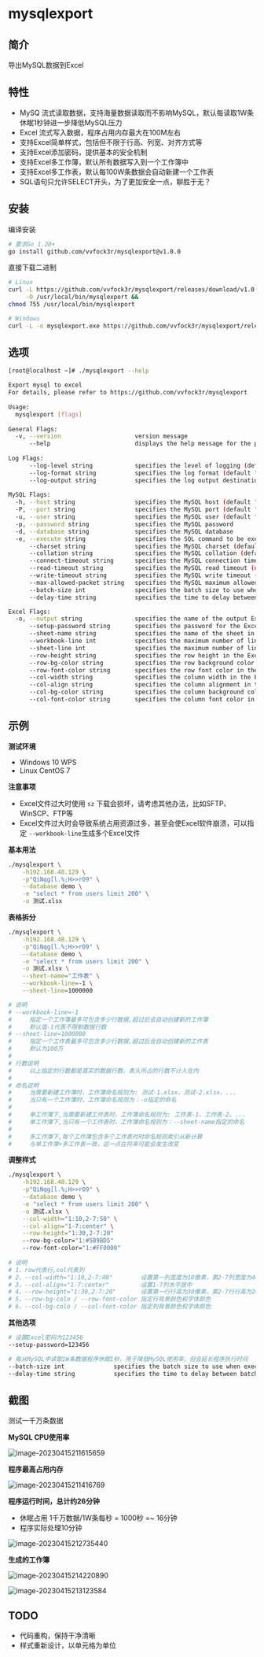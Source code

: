 # mysqlexport

## 简介

导出MySQL数据到Excel

## 特性

* MySQ 流式读取数据，支持海量数据读取而不影响MySQL，默认每读取1W条休眠1秒钟进一步降低MySQL压力
* Excel 流式写入数据，程序占用内存最大在100M左右
* 支持Excel简单样式，包括但不限于行高、列宽、对齐方式等
* 支持Excel添加密码，提供基本的安全机制
* 支持Excel多工作簿，默认所有数据写入到一个工作簿中
* 支持Excel多工作表，默认每100W条数据会自动新建一个工作表
* SQL语句只允许SELECT开头，为了更加安全一点，聊胜于无？

## 安装

编译安装

```bash
# 要求Go 1.20+
go install github.com/vvfock3r/mysqlexport@v1.0.0
```

直接下载二进制

```bash
# Linux
curl -L https://github.com/vvfock3r/mysqlexport/releases/download/v1.0.0/mysqlexport-v1.0.0-linux-amd64 \
     -O /usr/local/bin/mysqlexport &&
chmod 755 /usr/local/bin/mysqlexport

# Windows
curl -L -o mysqlexport.exe https://github.com/vvfock3r/mysqlexport/releases/download/v1.0.0/mysqlexport-v1.0.0-windows-amd64.exe 
```

## 选项

```bash
[root@localhost ~]# ./mysqlexport --help

Export mysql to excel                                                                                          
For details, please refer to https://github.com/vvfock3r/mysqlexport                                           
                                                                                                               
Usage:                                                                                                         
  mysqlexport [flags]                                                                                          
                                                                                                               
General Flags:                                                                                                 
  -v, --version                     version message                                                            
      --help                        displays the help message for the program                                  
                                                                                                               
Log Flags:                                                                                                     
      --log-level string            specifies the level of logging (default "info")                            
      --log-format string           specifies the log format (default "console")                               
      --log-output string           specifies the log output destination (default "stdout")                    
                                                                                                               
MySQL Flags:                                                                                                   
  -h, --host string                 specifies the MySQL host (default "127.0.0.1")                             
  -P, --port string                 specifies the MySQL port (default "3306")                                  
  -u, --user string                 specifies the MySQL user (default "root")                                  
  -p, --password string             specifies the MySQL password                                               
  -d, --database string             specifies the MySQL database                                               
  -e, --execute string              specifies the SQL command to be executed                                   
      --charset string              specifies the MySQL charset (default "utf8mb4")                            
      --collation string            specifies the MySQL collation (default "utf8mb4_general_ci")
      --connect-timeout string      specifies the MySQL connection timeout (default "5s")
      --read-timeout string         specifies the MySQL read timeout (default "30s")
      --write-timeout string        specifies the MySQL write timeout (default "30s")
      --max-allowed-packet string   specifies the MySQL maximum allowed packet (default "16MB")
      --batch-size int              specifies the batch size to use when executing SQL commands (default 10000)
      --delay-time string           specifies the time to delay between batches when executing SQL (default "1s")

Excel Flags:
  -o, --output string               specifies the name of the output Excel file
      --setup-password string       specifies the password for the Excel file
      --sheet-name string           specifies the name of the sheet in the Excel file
      --workbook-line int           specifies the maximum number of lines all sheet in the Excel file (default -1)
      --sheet-line int              specifies the maximum number of lines per sheet in the Excel file (default 1000000)
      --row-height string           specifies the row height in the Excel file
      --row-bg-color string         specifies the row background color in the Excel file
      --row-font-color string       specifies the row font color in the Excel file
      --col-width string            specifies the column width in the Excel file
      --col-align string            specifies the column alignment in the Excel file
      --col-bg-color string         specifies the column background color in the Excel file
      --col-font-color string       specifies the column font color in the Excel file
```

## 示例

**测试环境**

* Windows 10 WPS
* Linux CentOS 7

**注意事项**

* Excel文件过大时使用 `sz` 下载会损坏，请考虑其他办法，比如SFTP、WinSCP、FTP等
* Excel文件过大时会导致系统占用资源过多，甚至会使Excel软件崩溃，可以指定 `--workbook-line`生成多个Excel文件

**基本用法**

```bash
./mysqlexport \
	-h192.168.48.129 \
	-p"QiNqg[l.%;H>>rO9" \
	--database demo \
	-e "select * from users limit 200" \
	-o 测试.xlsx
```

**表格拆分**

```bash
./mysqlexport \
	-h192.168.48.129 \
	-p"QiNqg[l.%;H>>rO9" \
	--database demo \
	-e "select * from users limit 200" \
	-o 测试.xlsx \
	--sheet-name="工作表" \
	--workbook-line=-1 \
	--sheet-line=1000000

# 说明
# --workbook-line=-1	
#     指定一个工作簿最多可包含多少行数据,超过后会自动创建新的工作簿
#     默认值-1代表不限制数据行数
# --sheet-line=1000000
#     指定一个工作表最多可包含多少行数据,超过后会自动创建新的工作表
#     默认为100万
# 
# 行数说明
#     以上指定的行数都是真实的数据行数，表头所占的行数不计入在内
#
# 命名说明
#     当需要新建工作簿时，工作簿命名规则为: 测试-1.xlsx、测试-2.xlsx、...
#     当只有一个工作簿时，工作簿命名规则为：-o指定的命名
#     
#     单工作簿下,当需要新建工作表时，工作簿命名规则为: 工作表-1、工作表-2、...
#     单工作簿下,当只有一个工作表时，工作簿命名规则为：--sheet-name指定的命名
#
#     多工作簿下,每个工作簿包含多个工作表时时命名规则索引从新计算
#     与单工作簿+多工作表一致，这一点在将来可能会发生改变
```

**调整样式**

```bash
./mysqlexport \
	-h192.168.48.129 \
	-p"QiNqg[l.%;H>>rO9" \
	--database demo \
	-e "select * from users limit 200" \
	-o 测试.xlsx \
	--col-width="1:10,2-7:50" \
	--col-align="1-7:center" \
	--row-height="1:30,2-7:20"
	--row-bg-color="1:#5B9BD5"
	--row-font-color="1:#FF0000"
	
# 说明
# 1、row代表行,col代表列
# 2、--col-width="1:10,2-7:40"        设置第一列宽度为10像素，第2-7列宽度为40像素
# 3、--col-align="1-7:center"         设置1-7列水平居中
# 4、--row-height="1:30,2-7:20"       设置第一行行高为30像素，第2-7行行高为20像素，单元格默认垂直居中，暂不支持自动调整
# 5、--row-bg-colo / --row-font-color 指定行背景颜色和字体颜色
# 6、--col-bg-colo / --col-font-color 指定列背景颜色和字体颜色
```

**其他选项**

```bash
# 设置Excel密码为123456
--setup-password=123456

# 每从MySQL中读取1W条数据程序休眠1秒，用于降低MySQL使用率，但会延长程序执行时间
--batch-size int              specifies the batch size to use when executing SQL commands (default 10000)
--delay-time string           specifies the time to delay between batches when executing SQL (default "1s")
```

## 截图

测试一千万条数据

**MySQL CPU使用率**

![image-20230415211615659](https://tuchuang-1257805459.cos.accelerate.myqcloud.com//image-20230415211615659.png)

**程序最高占用内存**

![image-20230415211416769](https://tuchuang-1257805459.cos.accelerate.myqcloud.com//image-20230415211416769.png)

**程序运行时间，总计约26分钟**

* 休眠占用 1千万数据/1W条每秒 = 1000秒 =~ 16分钟
* 程序实际处理10分钟

![image-20230415212735440](https://tuchuang-1257805459.cos.accelerate.myqcloud.com//image-20230415212735440.png)

**生成的工作簿**

![image-20230415214220890](https://tuchuang-1257805459.cos.accelerate.myqcloud.com//image-20230415214220890.png)

![image-20230415213123584](https://tuchuang-1257805459.cos.accelerate.myqcloud.com//image-20230415213123584.png)

## TODO

* 代码重构，保持干净清晰
* 样式重新设计，以单元格为单位